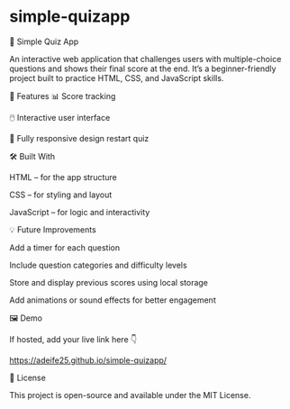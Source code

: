# simple-quizapp
🧠 Simple Quiz App

An interactive web application that challenges users with multiple-choice questions and shows their final score at the end. It’s a beginner-friendly project built to practice HTML, CSS, and JavaScript skills.

🚀 Features
📊 Score tracking

🖱️ Interactive user interface

📱 Fully responsive design
restart quiz

🛠️ Built With

HTML – for the app structure

CSS – for styling and layout

JavaScript – for logic and interactivity

💡 Future Improvements

Add a timer for each question

Include question categories and difficulty levels

Store and display previous scores using local storage

Add animations or sound effects for better engagement

🖼️ Demo

If hosted, add your live link here 👇

 https://adeife25.github.io/simple-quizapp/



📝 License

This project is open-source and available under the MIT License.
